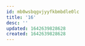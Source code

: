 ```yaml
---
id: mb0wsbqgvjyyfkbmbdle0lc
title: '16'
desc: ''
updated: 1642639828628
created: 1642639828628
---
```



